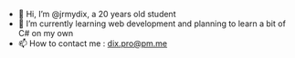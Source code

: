 - 👋 Hi, I’m @jrmydix, a 20 years old student
- 🌱 I’m currently learning web development and planning to learn a bit of C# on my own
- 📫 How to contact me : dix.pro@pm.me

<!---
jrmydix/jrmydix is a ✨ special ✨ repository because its `README.md` (this file) appears on your GitHub profile.
You can click the Preview link to take a look at your changes.
--->
